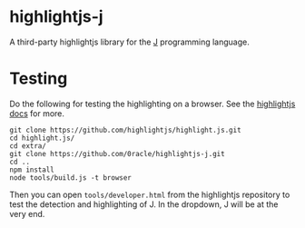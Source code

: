 # highlightjs-j

A third-party highlightjs library for the [J](https://www.jsoftware.com) programming language.

# Testing
Do the following for testing the highlighting on a browser. See the
[highlightjs docs](https://highlightjs.readthedocs.io/en/latest/building-testing.html) for more.

```
git clone https://github.com/highlightjs/highlight.js.git
cd highlight.js/
cd extra/
git clone https://github.com/0racle/highlightjs-j.git
cd ..
npm install
node tools/build.js -t browser
```

Then you can open `tools/developer.html` from the highlightjs repository to test the detection and highlighting of J.
In the dropdown, J will be at the very end.
